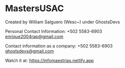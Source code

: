 # MastersUSAC

Created by William Salguero (Wesc~) under GhostsDevs

Personal Contact Information: 
    +502 5583-6903
    enrique2004rap@gmail.com


Contact information as a company:
    +502 5583-6903
    ghostsdevs@gmail.com


Watch it at:
https://infomaestrias.netlify.app

